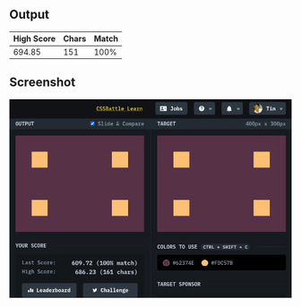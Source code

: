 ## Output

| High Score | Chars | Match |
| ---------- | ----- | ----- |
| 694.85     | 151   | 100%  |

## Screenshot

![screenshot](screenshot.png)
